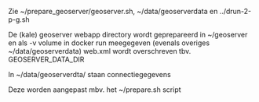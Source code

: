 Zie ~/prepare_geoserver/geoserver.sh, ~/data/geoserverdata en ../drun-2-p-g.sh

De (kale) geoserver webapp directory wordt geprepareerd in ~/geoserver en als -v volume in docker run meegegeven (evenals overiges ~/data/geoserverdata)
web.xml wordt overschreven tbv. GEOSERVER_DATA_DIR

In ~/data/geoserverdta/ staan connectiegegevens

Deze worden aangepast mbv. het ~/prepare.sh script




